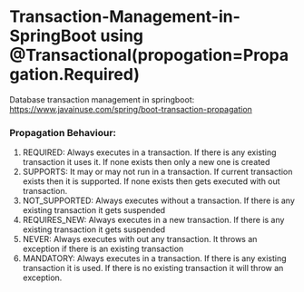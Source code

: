 # Transaction-Management-in-SpringBoot using @Transactional(propogation=Propagation.Required)
Database transaction management in springboot: https://www.javainuse.com/spring/boot-transaction-propagation

### Propagation	Behaviour:
1) REQUIRED:	Always executes in a transaction. If there is any existing transaction it uses it. If none exists then only a new one is created
2) SUPPORTS:	It may or may not run in a transaction. If current transaction exists then it is supported. If none exists then gets executed with out transaction.
3) NOT_SUPPORTED:	Always executes without a transaction. If there is any existing transaction it gets suspended
4) REQUIRES_NEW:	Always executes in a new transaction. If there is any existing transaction it gets suspended
5) NEVER:	Always executes with out any transaction. It throws an exception if there is an existing transaction
6) MANDATORY:	Always executes in a transaction. If there is any existing transaction it is used. If there is no existing transaction it will throw an exception.
